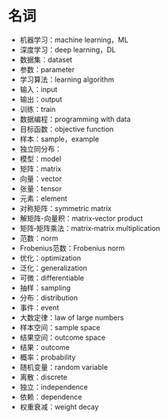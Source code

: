 # 名词

- 机器学习：machine learning，ML
- 深度学习：deep learning，DL
- 数据集：dataset
- 参数：parameter
- 学习算法：learning algorithm
- 输入：input
- 输出：output
- 训练：train
- 数据编程：programming with data
- 目标函数：objective function
- 样本：sample，example
- 独立同分布：
- 模型：model
- 矩阵：matrix
- 向量：vector
- 张量：tensor
- 元素：element
- 对称矩阵：symmetric matrix
- 解矩阵-向量积：matrix‐vector product
- 矩阵‐矩阵乘法：matrix‐matrix multiplication
- 范数：norm
- Frobenius范数：Frobenius norm
- 优化：optimization
- 泛化：generalization
- 可微：differentiable
- 抽样：sampling
- 分布：distribution
- 事件：event
- 大数定律：law of large numbers
- 样本空间：sample space
- 结果空间：outcome space
- 结果：outcome
- 概率：probability
- 随机变量：random variable
- 离散：discrete
- 独立：independence
- 依赖：dependence
- 权重衰减：weight decay










